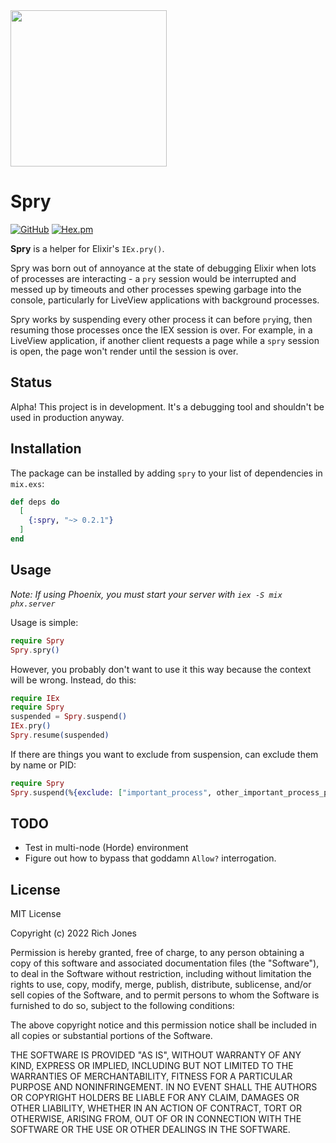 <img src="https://i.imgur.com/rhSGPbb.png" height="250px" />

# Spry
[![GitHub](https://img.shields.io/github/stars/Miserlou/Spry?style=social)](https://github.com/Miserlou/Spry)
[![Hex.pm](https://img.shields.io/hexpm/v/spry.svg)](https://hex.pm/packages/spry)

**Spry** is a helper for Elixir's `IEx.pry()`.

Spry was born out of annoyance at the state of debugging Elixir when lots of processes are interacting - a `pry` session would be interrupted and messed up by timeouts and other processes spewing garbage into the console, particularly for LiveView applications with background processes.

Spry works by suspending every other process it can before `pry`ing, then resuming those processes once the IEX session is over. For example, in a LiveView application, if another client requests a page while a `spry` session is open, the page won't render until the session is over.

## Status
Alpha! This project is in development. It's a debugging tool and shouldn't be used in production anyway.

## Installation

The package can be installed by adding `spry` to your list of dependencies in `mix.exs`:

```elixir
def deps do
  [
    {:spry, "~> 0.2.1"}
  ]
end
```

## Usage

_Note: If using Phoenix, you must start your server with `iex -S mix phx.server`_

Usage is simple:

```elixir
require Spry
Spry.spry()
```

However, you probably don't want to use it this way because the context will be wrong. Instead, do this:

```elixir
require IEx
require Spry
suspended = Spry.suspend()
IEx.pry()
Spry.resume(suspended)
```

If there are things you want to exclude from suspension, can exclude them by name or PID:

```elixir
require Spry
Spry.suspend(%{exclude: ["important_process", other_important_process_pid]})
```

## TODO

- Test in multi-node (Horde) environment
- Figure out how to bypass that goddamn `Allow?` interrogation.

## License

MIT License

Copyright (c) 2022 Rich Jones

Permission is hereby granted, free of charge, to any person obtaining a copy
of this software and associated documentation files (the "Software"), to deal
in the Software without restriction, including without limitation the rights
to use, copy, modify, merge, publish, distribute, sublicense, and/or sell
copies of the Software, and to permit persons to whom the Software is
furnished to do so, subject to the following conditions:

The above copyright notice and this permission notice shall be included in all
copies or substantial portions of the Software.

THE SOFTWARE IS PROVIDED "AS IS", WITHOUT WARRANTY OF ANY KIND, EXPRESS OR
IMPLIED, INCLUDING BUT NOT LIMITED TO THE WARRANTIES OF MERCHANTABILITY,
FITNESS FOR A PARTICULAR PURPOSE AND NONINFRINGEMENT. IN NO EVENT SHALL THE
AUTHORS OR COPYRIGHT HOLDERS BE LIABLE FOR ANY CLAIM, DAMAGES OR OTHER
LIABILITY, WHETHER IN AN ACTION OF CONTRACT, TORT OR OTHERWISE, ARISING FROM,
OUT OF OR IN CONNECTION WITH THE SOFTWARE OR THE USE OR OTHER DEALINGS IN THE
SOFTWARE.
